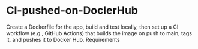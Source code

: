 # CI-pushed-on-DoclerHub
Create a Dockerfile for the app, build and test locally, then set up a CI workflow (e.g., GitHub Actions) that builds the image on push to main, tags it, and pushes it to Docker Hub.  Requirements
